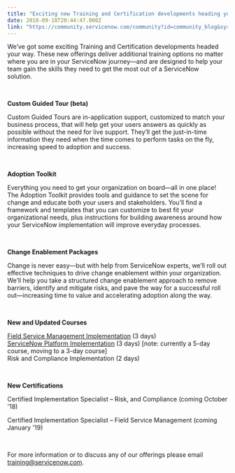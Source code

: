 ```yaml
---
title: "Exciting new Training and Certification developments heading your way"
date: 2018-09-18T20:44:47.000Z
link: "https://community.servicenow.com/community?id=community_blog&sys_id=d1de52fedb242700a39a0b55ca961943"
---
```

<p>We’ve got some exciting Training and Certification developments headed your way. These new offerings deliver additional training options no matter where you are in your ServiceNow journey—and are designed to help your team gain the skills they need to get the most out of a ServiceNow solution. <span> </span></p>
<p><span> </span></p>
<p><strong>Custom Guided Tour (beta)</strong><span> </span></p>
<p>Custom Guided Tours are in-application support, customized to match your business process, that will help get your users answers as quickly as possible without the need for live support. They’ll get the just-in-time information they need when the time comes to perform tasks on the fly, increasing speed to adoption and success. <span> </span></p>
<p> <span> </span></p>
<p><strong>Adoption Toolkit</strong><span> </span></p>
<p>Everything you need to get your organization on board—all in one place! The Adoption Toolkit provides tools and guidance to set the scene for change and educate both your users and stakeholders. You’ll find a framework and templates that you can customize to best fit your organizational needs, plus instructions for building awareness around how your ServiceNow implementation will improve everyday processes. <span> </span></p>
<p> <span> </span></p>
<p><strong>Change Enablement</strong><strong> Packages</strong><span> </span></p>
<p>Change is never easy—but with help from ServiceNow experts, we’ll roll out effective techniques to drive change enablement within your organization. We’ll help you take a structured change enablement approach to remove barriers, identify and mitigate risks, and pave the way for a successful roll out—increasing time to value and accelerating adoption along the way. <span> </span></p>
<p><span> </span></p>
<p><strong>New </strong><strong>and Updated </strong><strong>Courses</strong><span> </span></p>
<p><a href="https://www.servicenow.com/services/training-and-certification/implementation-bootcamp.html" rel="nofollow">Field Service Management Implementation</a> (3 days)  <br /><a href="https://www.servicenow.com/services/training-and-certification/training-paths.html#role&#61;implementer&amp;product&#61;csm" rel="nofollow">ServiceNow Platform Implementation</a> (3 days) [note: currently a 5-day course, moving to a 3-day course]  <br />Risk and Compliance Implementation (2 days) <span> </span></p>
<p><span> </span></p>
<p><strong>New </strong><strong>Certifications</strong><span> </span></p>
<p>Certified Implementation Specialist – Risk, and Compliance (coming October &#39;18) <span> </span></p>
<p>Certified Implementation Specialist – Field Service Management (coming January &#39;19) <span> </span></p>
<p><span> </span></p>
<p>For more information or to discuss any of our offerings please email <a href="mailto:training&#64;servicenow.com" rel="nofollow">training&#64;servicenow.com</a>. </p>